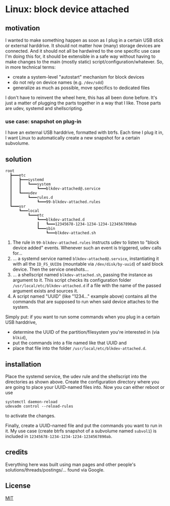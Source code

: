 # Linux: block device attached
## motivation
I wanted to make something happen as soon as I plug in a certain USB stick or external harddrive. It should not matter how (many) storage devices are connected. And it should not all be hardwired to the one specific use case I'm doing this for, it should be extensible in a safe way without having to make changes to the main (mostly static) script/configuration/whatever. So, in more technical terms:

- create a system-level "autostart" mechanism for block devices
- do not rely on device names (e.g. `/dev/sdd`)
- generalize as much as possible, move specifics to dedicated files

I don't have to reinvent the wheel here, this has all been done before. It's just a matter of plugging the parts together in a way that I like. Those parts are udev, systemd and shellscripting.

### use case: snapshot on plug-in
I have an external USB harddrive, formatted with btrfs. Each time I plug it in, I want Linux to automatically create a new snapshot for a certain subvolume.


## solution
```
root
  ┣━━━etc
  ┃   ┣━━━systemd
  ┃   ┃   ┗━━━system 
  ┃   ┃       ┗━━━blkdev-attached@.service
  ┃   ┗━━━udev
  ┃       ┗━━━rules.d
  ┃           ┗━━━99-blkdev-attached.rules
  ┗━━━usr
      ┗━━━local
          ┗━━━etc
              ┗━━━blkdev-attached.d
              ┃   ┗━━━12345678-1234-1234-1234-1234567890ab
              ┗━━━sbin
                  ┗━━━blkdev-attached.sh
```

1. The rule in `99-blkdev-attached.rules` instructs udev to listen to "block device added" events. Whenever such an event is triggered, udev calls for...
2. ... a systemd service named `blkdev-attached@.service`, instantiating it with all the `ID_FS_UUID`s (mountable via `/dev/disk/by-uuid`) of said block device. Then the service oneshots...
3. ... a shellscript named `blkdev-attached.sh`, passing the instance as argument to it. This script checks its configuration folder `/usr/local/etc/blkdev-attached.d` if a file with the name of the passed argument exists and sources it.
4. A script named "UUID" (like "1234..." example above) contains all the commands that are supposed to run when said device attaches to the system.

Simply put: if you want to run some commands when you plug in a certain USB harddrive,
- determine the UUID of the partition/filesystem you're interested in (via `blkid`),
- put the commands into a file named like that UUID and
- place that file into the folder  `/usr/local/etc/blkdev-attached.d`.


## installation
Place the systemd service, the udev rule and the shellscript into the directories as shown above. Create the configuration directory where you are going to place your UUID-named files into. Now you can either reboot or use 
```
systemctl daemon-reload
udevadm control --reload-rules
```
to activate the changes. 

Finally, create a UUID-named file and put the commands you want to run in it. My use case (create btrfs snapshot of a subvolume named `subvol1`) is included in `12345678-1234-1234-1234-1234567890ab`.

## credits
Everything here was built using man pages and other people's solutions/threads/postings/... found via Google.

## License
[MIT](LICENSE)
